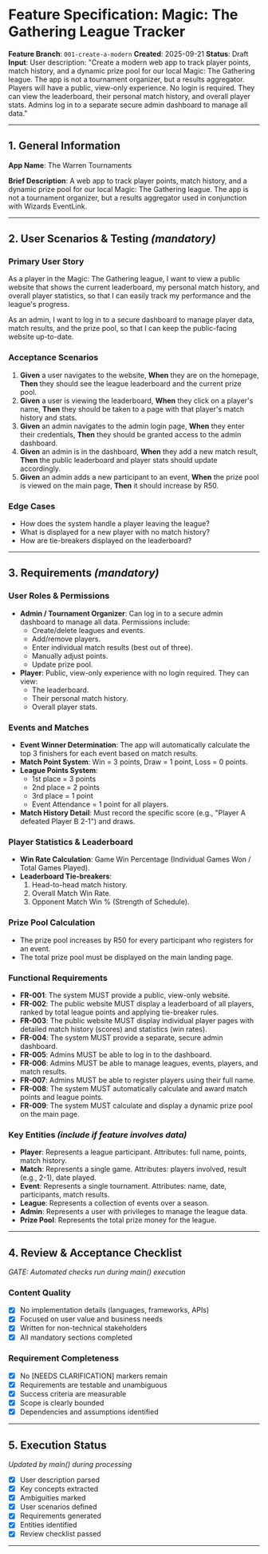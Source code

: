 # Feature Specification: Magic: The Gathering League Tracker

**Feature Branch**: `001-create-a-modern`
**Created**: 2025-09-21
**Status**: Draft
**Input**: User description: "Create a modern web app to track player points, match history, and a dynamic prize pool for our local Magic: The Gathering league. The app is not a tournament organizer, but a results aggregator. Players will have a public, view-only experience. No login is required. They can view the leaderboard, their personal match history, and overall player stats. Admins log in to a separate secure admin dashboard to manage all data."

---
## 1. General Information
**App Name**: The Warren Tournaments

**Brief Description**: A web app to track player points, match history, and a dynamic prize pool for our local Magic: The Gathering league. The app is not a tournament organizer, but a results aggregator used in conjunction with Wizards EventLink.

---

## 2. User Scenarios & Testing *(mandatory)*

### Primary User Story
As a player in the Magic: The Gathering league, I want to view a public website that shows the current leaderboard, my personal match history, and overall player statistics, so that I can easily track my performance and the league's progress.

As an admin, I want to log in to a secure dashboard to manage player data, match results, and the prize pool, so that I can keep the public-facing website up-to-date.

### Acceptance Scenarios
1. **Given** a user navigates to the website, **When** they are on the homepage, **Then** they should see the league leaderboard and the current prize pool.
2. **Given** a user is viewing the leaderboard, **When** they click on a player's name, **Then** they should be taken to a page with that player's match history and stats.
3. **Given** an admin navigates to the admin login page, **When** they enter their credentials, **Then** they should be granted access to the admin dashboard.
4. **Given** an admin is in the dashboard, **When** they add a new match result, **Then** the public leaderboard and player stats should update accordingly.
5. **Given** an admin adds a new participant to an event, **When** the prize pool is viewed on the main page, **Then** it should increase by R50.

### Edge Cases
- How does the system handle a player leaving the league?
- What is displayed for a new player with no match history?
- How are tie-breakers displayed on the leaderboard?

---

## 3. Requirements *(mandatory)*

### User Roles & Permissions
- **Admin / Tournament Organizer**: Can log in to a secure admin dashboard to manage all data. Permissions include:
    - Create/delete leagues and events.
    - Add/remove players.
    - Enter individual match results (best out of three).
    - Manually adjust points.
    - Update prize pool.
- **Player**: Public, view-only experience with no login required. They can view:
    - The leaderboard.
    - Their personal match history.
    - Overall player stats.

### Events and Matches
- **Event Winner Determination**: The app will automatically calculate the top 3 finishers for each event based on match results.
- **Match Point System**: Win = 3 points, Draw = 1 point, Loss = 0 points.
- **League Points System**:
    - 1st place = 3 points
    - 2nd place = 2 points
    - 3rd place = 1 point
    - Event Attendance = 1 point for all players.
- **Match History Detail**: Must record the specific score (e.g., "Player A defeated Player B 2-1") and draws.

### Player Statistics & Leaderboard
- **Win Rate Calculation**: Game Win Percentage (Individual Games Won / Total Games Played).
- **Leaderboard Tie-breakers**:
    1. Head-to-head match history.
    2. Overall Match Win Rate.
    3. Opponent Match Win % (Strength of Schedule).

### Prize Pool Calculation
- The prize pool increases by R50 for every participant who registers for an event.
- The total prize pool must be displayed on the main landing page.

### Functional Requirements
- **FR-001**: The system MUST provide a public, view-only website.
- **FR-002**: The public website MUST display a leaderboard of all players, ranked by total league points and applying tie-breaker rules.
- **FR-003**: The public website MUST display individual player pages with detailed match history (scores) and statistics (win rates).
- **FR-004**: The system MUST provide a separate, secure admin dashboard.
- **FR-005**: Admins MUST be able to log in to the dashboard.
- **FR-006**: Admins MUST be able to manage leagues, events, players, and match results.
- **FR-007**: Admins MUST be able to register players using their full name.
- **FR-008**: The system MUST automatically calculate and award match points and league points.
- **FR-009**: The system MUST calculate and display a dynamic prize pool on the main page.

### Key Entities *(include if feature involves data)*
- **Player**: Represents a league participant. Attributes: full name, points, match history.
- **Match**: Represents a single game. Attributes: players involved, result (e.g., 2-1), date played.
- **Event**: Represents a single tournament. Attributes: name, date, participants, match results.
- **League**: Represents a collection of events over a season.
- **Admin**: Represents a user with privileges to manage the league data.
- **Prize Pool**: Represents the total prize money for the league.

---

## 4. Review & Acceptance Checklist
*GATE: Automated checks run during main() execution*

### Content Quality
- [x] No implementation details (languages, frameworks, APIs)
- [x] Focused on user value and business needs
- [x] Written for non-technical stakeholders
- [x] All mandatory sections completed

### Requirement Completeness
- [x] No [NEEDS CLARIFICATION] markers remain
- [x] Requirements are testable and unambiguous
- [x] Success criteria are measurable
- [x] Scope is clearly bounded
- [x] Dependencies and assumptions identified

---

## 5. Execution Status
*Updated by main() during processing*

- [x] User description parsed
- [x] Key concepts extracted
- [x] Ambiguities marked
- [x] User scenarios defined
- [x] Requirements generated
- [x] Entities identified
- [x] Review checklist passed

---
